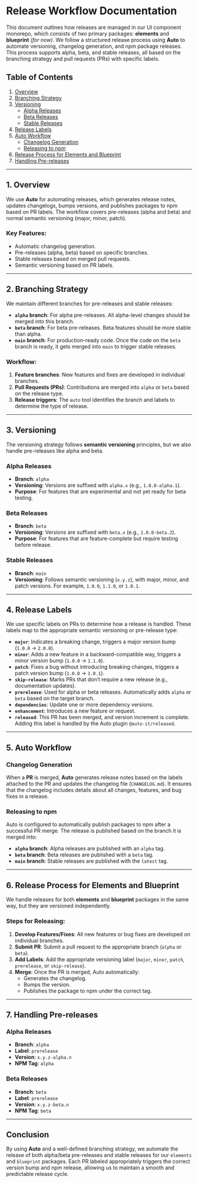 # Release Workflow Documentation

This document outlines how releases are managed in our UI component monorepo, which consists of two primary packages: **elements** and **blueprint** _(for now)_. We follow a structured release process using **Auto** to automate versioning, changelog generation, and npm package releases. This process supports alpha, beta, and stable releases, all based on the branching strategy and pull requests (PRs) with specific labels.

## Table of Contents

1. [Overview](#overview)
2. [Branching Strategy](#branching-strategy)
3. [Versioning](#versioning)
   - [Alpha Releases](#alpha-releases)
   - [Beta Releases](#beta-releases)
   - [Stable Releases](#stable-releases)
4. [Release Labels](#release-labels)
5. [Auto Workflow](#auto-workflow)
   - [Changelog Generation](#changelog-generation)
   - [Releasing to npm](#releasing-to-npm)
6. [Release Process for Elements and Blueprint](#release-process-for-elements-and-blueprint)
7. [Handling Pre-releases](#handling-pre-releases)

---

## 1. Overview

We use **Auto** for automating releases, which generates release notes, updates changelogs, bumps versions, and publishes packages to npm based on PR labels. The workflow covers pre-releases (alpha and beta) and normal semantic versioning (major, minor, patch).

### Key Features:

- Automatic changelog generation.
- Pre-releases (alpha, beta) based on specific branches.
- Stable releases based on merged pull requests.
- Semantic versioning based on PR labels.

---

## 2. Branching Strategy

We maintain different branches for pre-releases and stable releases:

- **`alpha` branch**: For alpha pre-releases. All alpha-level changes should be merged into this branch.
- **`beta` branch**: For beta pre-releases. Beta features should be more stable than alpha.
- **`main` branch**: For production-ready code. Once the code on the `beta` branch is ready, it gets merged into `main` to trigger stable releases.

### Workflow:

1. **Feature branches**: New features and fixes are developed in individual branches.
2. **Pull Requests (PRs)**: Contributions are merged into `alpha` or `beta` based on the release type.
3. **Release triggers**: The `auto` tool identifies the branch and labels to determine the type of release.

---

## 3. Versioning

The versioning strategy follows **semantic versioning** principles, but we also handle pre-releases like alpha and beta.

### Alpha Releases

- **Branch**: `alpha`
- **Versioning**: Versions are suffixed with `alpha.x` (e.g., `1.0.0-alpha.1`).
- **Purpose**: For features that are experimental and not yet ready for beta testing.

### Beta Releases

- **Branch**: `beta`
- **Versioning**: Versions are suffixed with `beta.x` (e.g., `1.0.0-beta.2`).
- **Purpose**: For features that are feature-complete but require testing before release.

### Stable Releases

- **Branch**: `main`
- **Versioning**: Follows semantic versioning (`x.y.z`), with major, minor, and patch versions. For example, `1.0.0`, `1.1.0`, or `1.0.1`.

---

## 4. Release Labels

We use specific labels on PRs to determine how a release is handled. These labels map to the appropriate semantic versioning or pre-release type:

- **`major`**: Indicates a breaking change, triggers a major version bump (`1.0.0` → `2.0.0`).
- **`minor`**: Adds a new feature in a backward-compatible way, triggers a minor version bump (`1.0.0` → `1.1.0`).
- **`patch`**: Fixes a bug without introducing breaking changes, triggers a patch version bump (`1.0.0` → `1.0.1`).
- **`skip-release`**: Marks PRs that don’t require a new release (e.g., documentation updates).
- **`prerelease`**: Used for alpha or beta releases. Automatically adds `alpha` or `beta` based on the target branch.
- **`dependencies`**: Update one or more dependency versions.
- **`enhancement`**: Introduces a new feature or request.
- **`released`**: This PR has been merged, and version increment is complete. Adding this label is handled by the Auto plugin `@auto-it/released`.

---

## 5. Auto Workflow

### Changelog Generation

When a **PR** is merged, **Auto** generates release notes based on the labels attached to the PR and updates the changelog file (`CHANGELOG.md`). It ensures that the changelog includes details about all changes, features, and bug fixes in a release.

### Releasing to npm

Auto is configured to automatically publish packages to npm after a successful PR merge. The release is published based on the branch it is merged into:

- **`alpha` branch**: Alpha releases are published with an `alpha` tag.
- **`beta` branch**: Beta releases are published with a `beta` tag.
- **`main` branch**: Stable releases are published with the `latest` tag.

---

## 6. Release Process for Elements and Blueprint

We handle releases for both **elements** and **blueprint** packages in the same way, but they are versioned independently.

### Steps for Releasing:

1. **Develop Features/Fixes**: All new features or bug fixes are developed on individual branches.
2. **Submit PR**: Submit a pull request to the appropriate branch (`alpha` or `beta`).
3. **Add Labels**: Add the appropriate versioning label (`major`, `minor`, `patch`, `prerelease`, or `skip-release`).
4. **Merge**: Once the PR is merged, Auto automatically:
   - Generates the changelog.
   - Bumps the version.
   - Publishes the package to npm under the correct tag.

---

## 7. Handling Pre-releases

### Alpha Releases

- **Branch**: `alpha`
- **Label**: `prerelease`
- **Version**: `x.y.z-alpha.n`
- **NPM Tag**: `alpha`

### Beta Releases

- **Branch**: `beta`
- **Label**: `prerelease`
- **Version**: `x.y.z-beta.n`
- **NPM Tag**: `beta`

---

## Conclusion

By using **Auto** and a well-defined branching strategy, we automate the release of both alpha/beta pre-releases and stable releases for our `elements` and `blueprint` packages. Each PR labeled appropriately triggers the correct version bump and npm release, allowing us to maintain a smooth and predictable release cycle.
